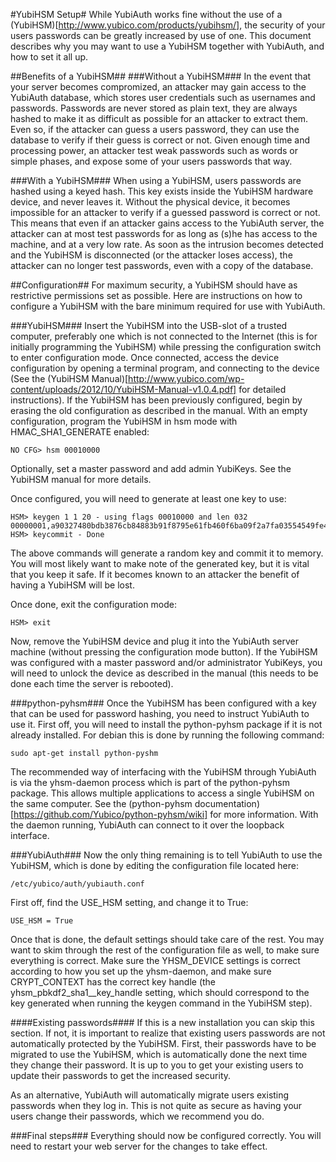 #YubiHSM Setup#
While YubiAuth works fine without the use of a
(YubiHSM)[http://www.yubico.com/products/yubihsm/], the security of your users
passwords can be greatly increased by use of one. This document describes why
you may want to use a YubiHSM together with YubiAuth, and how to set it all up.

##Benefits of a YubiHSM##
###Without a YubiHSM###
In the event that your server becomes compromized, an attacker may gain access
to the YubiAuth database, which stores user credentials such as usernames and
passwords. Passwords are never stored as plain text, they are always hashed
to make it as difficult as possible for an attacker to extract them. Even so,
if the attacker can guess a users password, they can use the database to
verify if their guess is correct or not. Given enough time and processing
power, an attacker test weak passwords such as words or simple phases, and
expose some of your users passwords that way.

###With a YubiHSM###
When using a YubiHSM, users passwords are hashed using a keyed hash. This key
exists inside the YubiHSM hardware device, and never leaves it. Without the
physical device, it becomes impossible for an attacker to verify if a guessed
password is correct or not. This means that even if an attacker gains access
to the YubiAuth server, the attacker can at most test passwords for as long
as (s)he has access to the machine, and at a very low rate. As soon as the
intrusion becomes detected and the YubiHSM is disconnected (or the attacker
loses access), the attacker can no longer test passwords, even with a copy of
the database.

##Configuration##
For maximum security, a YubiHSM should have as restrictive permissions set as
possible. Here are instructions on how to configure a YubiHSM with the bare
minimum required for use with YubiAuth.

###YubiHSM###
Insert the YubiHSM into the USB-slot of a trusted computer, preferably one
which is not connected to the Internet (this is for initially programming the
YubiHSM) while pressing the configuration switch to enter configuration mode.
Once connected, access the device configuration by opening a terminal program,
and connecting to the device (See the
(YubiHSM Manual)[http://www.yubico.com/wp-content/uploads/2012/10/YubiHSM-Manual-v1.0.4.pdf]
for detailed instructions). If the YubiHSM has been previously configured,
begin by erasing the old configuration as described in the manual. With an
empty configuration, program the YubiHSM in hsm mode with HMAC_SHA1_GENERATE
enabled:

	NO CFG> hsm 00010000

Optionally, set a master password and add admin YubiKeys. See the YubiHSM
manual for more details.

Once configured, you will need to generate at least one key to use:

	HSM> keygen 1 1 20 - using flags 00010000 and len 032
	00000001,a90327480bdb3876cb84883b91f8795e61fb460f6ba09f2a7fa03554549fe43b
	HSM> keycommit - Done

The above commands will generate a random key and commit it to memory. You
will most likely want to make note of the generated key, but it is vital that
you keep it safe. If it becomes known to an attacker the benefit of having a
YubiHSM will be lost.

Once done, exit the configuration mode:

	HSM> exit

Now, remove the YubiHSM device and plug it into the YubiAuth server machine
(without pressing the configuration mode button). If the YubiHSM was
configured with a master password and/or administrator YubiKeys, you will need
to unlock the device as described in the manual (this needs to be done each
time the server is rebooted).

###python-pyhsm###
Once the YubiHSM has been configured with a key that can be used for password
hashing, you need to instruct YubiAuth to use it. First off, you will need to
install the python-pyhsm package if it is not already installed. For debian
this is done by running the following command:

	sudo apt-get install python-pyshm

The recommended way of interfacing with the YubiHSM through YubiAuth is via
the yhsm-daemon process which is part of the python-pyhsm package. This allows
multiple applications to access a single YubiHSM on the same computer. See the
(python-pyhsm documentation)[https://github.com/Yubico/python-pyhsm/wiki] for
more information. With the daemon running, YubiAuth can connect to it over the
loopback interface.

###YubiAuth###
Now the only thing remaining is to tell YubiAuth to use the YubiHSM, which is
done by editing the configuration file located here:

	/etc/yubico/auth/yubiauth.conf

First off, find the USE_HSM setting, and change it to True:

	USE_HSM = True

Once that is done, the default settings should take care of the rest. You may
want to skim through the rest of the configuration file as well, to make sure
everything is correct. Make sure the YHSM_DEVICE settings is correct according
to how you set up the yhsm-daemon, and make sure CRYPT_CONTEXT has the correct
key handle (the yhsm_pbkdf2_sha1__key_handle setting, which should correspond
to the key generated when running the keygen command in the YubiHSM step).

####Existing passwords####
If this is a new installation you can skip this section. If not, it is
important to realize that existing users passwords are not automatically
protected by the YubiHSM. First, their passwords have to be migrated to use
the YubiHSM, which is automatically done the next time they change their
password. It is up to you to get your existing users to update their
passwords to get the increased security.

As an alternative, YubiAuth will automatically migrate users existing passwords
when they log in. This is not quite as secure as having your users change
their passwords, which we recommend you do. 

###Final steps###
Everything should now be configured correctly. You will need to restart your
web server for the changes to take effect.
